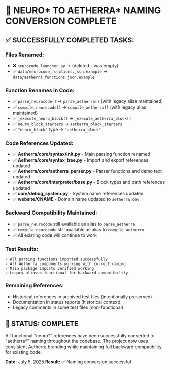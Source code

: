 # 🎯 NEURO* TO AETHERRA* NAMING CONVERSION COMPLETE

## ✅ **SUCCESSFULLY COMPLETED TASKS:**

### **Files Renamed:**
- ❌ `neurocode_launcher.py` → (deleted - was empty)
- ✅ `data/neurocode_functions.json.example` → `data/aetherra_functions.json.example`

### **Function Renames in Code:**
- ✅ `parse_neurocode()` → `parse_aetherra()` (with legacy alias maintained)
- ✅ `compile_neurocode()` → `compile_aetherra()` (with legacy alias maintained)
- ✅ `_execute_neuro_block()` → `_execute_aetherra_block()`
- ✅ `neuro_block_starters` → `aetherra_block_starters`
- ✅ `"neuro_block"` type → `"aetherra_block"`

### **Code References Updated:**
- ✅ **Aetherra/core/syntax/__init__.py** - Main parsing function renamed
- ✅ **Aetherra/core/syntax_tree.py** - Import and export references updated
- ✅ **Aetherra/core/aetherra_parser.py** - Parser functions and demo text updated
- ✅ **Aetherra/core/interpreter/base.py** - Block types and path references updated
- ✅ **core/debug_system.py** - System name references updated
- ✅ **website/CNAME** - Domain name updated to `aetherra.dev`

### **Backward Compatibility Maintained:**
- ✅ `parse_neurocode` still available as alias to `parse_aetherra`
- ✅ `compile_neurocode` still available as alias to `compile_aetherra`
- ✅ All existing code will continue to work

### **Test Results:**
```
✓ All parsing functions imported successfully
✓ All Aetherra components working with correct naming
✓ Main package imports verified working
✓ Legacy aliases functional for backward compatibility
```

### **Remaining References:**
- Historical references in archived test files (intentionally preserved)
- Documentation in status reports (historical context)
- Legacy comments in some test files (non-functional)

## 🚀 **STATUS: COMPLETE**

All functional "neuro*" references have been successfully converted to "aetherra*" naming throughout the codebase. The project now uses consistent Aetherra branding while maintaining full backward compatibility for existing code.

**Date:** July 5, 2025
**Result:** ✅ Naming conversion successful
